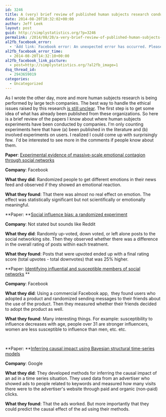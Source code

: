 ```yaml
---
id: 3246
title: A (very) brief review of published human subjects research conducted with social media companies
date: 2014-08-20T10:32:02+00:00
author: Jeff Leek
layout: post
guid: http://simplystatistics.org/?p=3246
permalink: /2014/08/20/a-very-brief-review-of-published-human-subjects-research-conducted-with-social-media-companies/
al2fb_facebook_error:
  - 'Add link: Facebook error: An unexpected error has occurred. Please retry your request later.'
al2fb_facebook_error_time:
  - 2014-08-20T14:32:10+00:00
al2fb_facebook_link_picture:
  - post=http://simplystatistics.org/?al2fb_image=1
dsq_thread_id:
  - 2943659019
categories:
  - Uncategorized
---
```

As I wrote the other day, more and more human subjects research is being performed by large tech companies. The best way to handle the ethical issues raised by this research [is still unclear](http://simplystatistics.org/2014/08/05/do-we-need-institutional-review-boards-for-human-subjects-research-conducted-by-big-web-companies/). The first step is to get some idea of what has already been published from these organizations. So here is a brief review of the papers I know about where human subjects experiments have been conducted by companies. I'm only counting experiments here that have (a) been published in the literature and (b) involved experiments on users. I realized I could come up with surprisingly few.  I'd be interested to see more in the comments if people know about them.

**Paper**: [Experimental evidence of massive-scale emotional contagion through social networks](http://www.pnas.org/content/111/24/8788.full)
  
**Company**: Facebook
  
**What they did**: Randomized people to get different emotions in their news feed and observed if they showed an emotional reaction.
  
**What they found**: That there was almost no real effect on emotion. The effect was statistically significant but not scientifically or emotionally meaningful.

**Paper: **[Social influence bias: a randomized experiment](http://www.sciencemag.org/content/341/6146/647.abstract)
  
**Company**: Not stated but sounds like Reddit
  
**What they did**: Randomly up-voted, down voted, or left alone posts to the social networking site. Then they observed whether there was a difference in the overall rating of posts within each treatment.
  
**What they found**: Posts that were upvoted ended up with a final rating score (total upvotes - total downvotes) that was 25% higher.

**Paper: [Identifying influential and susceptible members of social networks](http://www.sciencemag.org/content/337/6092/337.full) **
  
**Company**: Facebook
  
**What they did**: Using a commercial Facebook app,  they found users who adopted a product and randomized sending messages to their friends about the use of the product. Then they measured whether their friends decided to adopt the product as well.
  
**What they found**: Many interesting things. For example: susceptibility to influence decreases with age, people over 31 are stronger influencers, women are less susceptible to influence than men, etc. etc.

&nbsp;

**Paper: **[Inferring causal impact using Bayesian structural time-series models](http://static.googleusercontent.com/media/research.google.com/en/us/pubs/archive/41854.pdf)
  
**Company**: Google
  
**What they did**: They developed methods for inferring the causal impact of an ad in a time series situation. They used data from an advertiser who showed ads to people related to keywords and measured how many visits there were to the advertiser's website through paid and organic (non-paid) clicks.
  
**What they found**: That the ads worked. But more importantly that they could predict the causal effect of the ad using their methods.

&nbsp;

&nbsp;

&nbsp;

&nbsp;

&nbsp;

&nbsp;

&nbsp;